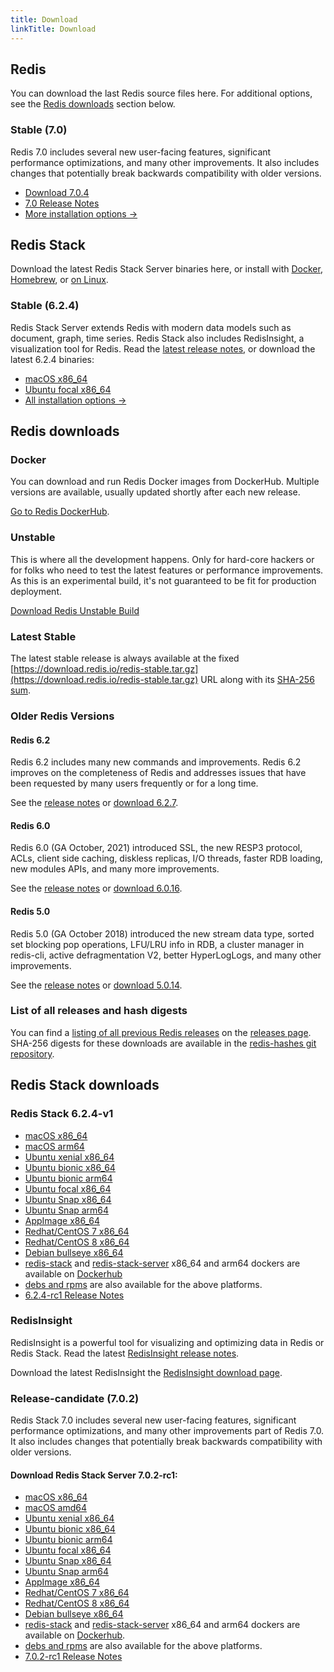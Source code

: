 ```yaml
---
title: Download
linkTitle: Download
---
```

<div class="inner-content">
<div id="download-redis">

## Redis

You can download the last Redis source files here. For additional options, see the [Redis downloads](#redis-downloads) section below.

### Stable (7.0)

Redis 7.0 includes several new user-facing features, significant performance optimizations, and many other improvements. It also includes changes that potentially break backwards compatibility with older versions.

* [Download 7.0.4](https://github.com/redis/redis/archive/7.0.4.tar.gz)
* [7.0 Release Notes](https://raw.githubusercontent.com/redis/redis/7.0/00-RELEASENOTES)
* [More installation options ->](#redis-downloads)

</div>

<div id="download-redis-stack">

## Redis Stack

Download the latest Redis Stack Server binaries here, or install with [Docker](/docs/stack/get-started/install/docker), [Homebrew](/docs/stack/get-started/install/mac-os), or [on Linux](/docs/stack/get-started/install/linux).

### Stable (6.2.4)

Redis Stack Server extends Redis with modern data models such as document, graph, time series. Redis Stack also includes RedisInsight, a visualization tool for Redis. Read the [latest release notes](https://github.com/redis-stack/redis-stack/releases/tag/v6.2.4-v1), or download the latest 6.2.4 binaries:

* [macOS x86_64](https://packages.redis.io/redis-stack/redis-stack-server-6.2.4-v1.catalina.x86_64.zip)
* [Ubuntu focal x86_64](https://packages.redis.io/redis-stack/redis-stack-server-6.2.4-v1.focal.x86_64.tar.gz)
* [All installation options ->](#redis-stack-downloads)
</div>

<div id="download-redis-options">

## Redis downloads

### Docker

You can download and run Redis Docker images from DockerHub. Multiple versions are available, usually updated shortly after each new release.

[Go to Redis DockerHub](https://hub.docker.com/_/redis).

### Unstable

This is where all the development happens. Only for hard-core hackers or for folks who need to test the latest features or performance improvements. As this is an experimental build, it's not guaranteed to be fit for production deployment.

[Download Redis Unstable Build](https://github.com/redis/redis/archive/unstable.tar.gz)

### Latest Stable

The latest stable release is always available at the fixed [https://download.redis.io/redis-stable.tar.gz](https://download.redis.io/redis-stable.tar.gz) URL along with its [SHA-256 sum](https://download.redis.io/redis-stable.tar.gz.SHA256SUM).

### Older Redis Versions

#### Redis 6.2

Redis 6.2 includes many new commands and improvements. Redis 6.2 improves on the completeness of Redis and addresses issues that have been requested by many users frequently or for a long time.

See the [release notes](https://raw.githubusercontent.com/redis/redis/6.2/00-RELEASENOTES) or [download 6.2.7](https://download.redis.io/releases/redis-6.2.7.tar.gz).

#### Redis 6.0

Redis 6.0 (GA October, 2021) introduced SSL, the new RESP3 protocol, ACLs, client side caching, diskless replicas, I/O threads, faster RDB loading, new modules APIs, and many more improvements.

See the [release notes](https://raw.githubusercontent.com/redis/redis/6.0/00-RELEASENOTES) or [download 6.0.16](https://download.redis.io/releases/redis-6.0.16.tar.gz).

#### Redis 5.0

Redis 5.0 (GA October 2018) introduced the new stream data type, sorted set blocking pop operations, LFU/LRU info in RDB, a cluster manager in redis-cli, active defragmentation V2, better HyperLogLogs, and many other improvements.

See the [release notes](https://raw.githubusercontent.com/redis/redis/5.0/00-RELEASENOTES) or [download 5.0.14](https://download.redis.io/releases/redis-5.0.14.tar.gz).

### List of all releases and hash digests

You can find a [listing of all previous Redis releases](https://download.redis.io/releases/) on the [releases page](https://download.redis.io/releases/). SHA-256 digests for these downloads are available in the [redis-hashes git repository](https://github.com/redis/redis-hashes/).

</div>
</div>

<div id="download-redis-stack-options">
<div class="inner-content">

## Redis Stack downloads

### Redis Stack 6.2.4-v1

* [macOS x86_64](https://packages.redis.io/redis-stack/redis-stack-server-6.2.4-v1.catalina.x86_64.zip)
* [macOS arm64](https://packages.redis.io/redis-stack/redis-stack-server-6.2.4-v1.monterey.arm64.zip)
* [Ubuntu xenial x86_64](https://packages.redis.io/redis-stack/redis-stack-server-6.2.4-v1.xenial.x86_64.tar.gz)
* [Ubuntu bionic x86_64](https://packages.redis.io/redis-stack/redis-stack-server-6.2.4-v1.bionic.x86_64.tar.gz)
* [Ubuntu bionic arm64](https://packages.redis.io/redis-stack/redis-stack-server-6.2.4-v1.bionic.arm64.tar.gz)
* [Ubuntu focal x86_64](https://packages.redis.io/redis-stack/redis-stack-server-6.2.4-v1.focal.x86_64.tar.gz)
* [Ubuntu Snap x86_64](https://packages.redis.io/redis-stack/redis-stack-server-6.2.4-v1.x86_64.snap)
* [Ubuntu Snap arm64](https://packages.redis.io/redis-stack/redis-stack-server-6.2.4-v1.arm64.snap)
* [AppImage x86_64](https://packages.redis.io/redis-stack/redis-stack-server-6.2.4-v1-x86_64.AppImage)
* [Redhat/CentOS 7 x86_64](https://packages.redis.io/redis-stack/redis-stack-server-6.2.4-v1.rhel7.x86_64.tar.gz)
* [Redhat/CentOS 8 x86_64](https://packages.redis.io/redis-stack/redis-stack-server-6.2.4-v1.rhel8.x86_64.tar.gz)
* [Debian bullseye x86_64](https://packages.redis.io/redis-stack/redis-stack-server-6.2.4-v1.bullseye.x86_64.tar.gz)
* [redis-stack](https://hub.docker.com/r/redis/redis-stack) and [redis-stack-server](https://hub.docker.com/r/redis/redis-stack-server) x86_64 and arm64 dockers are available on [Dockerhub](https://hub.docker.com/u/redis)
* [debs and rpms](https://redis.io/docs/stack/get-started/install/linux/) are also available for the above platforms.
* [6.2.4-rc1 Release Notes](https://github.com/redis-stack/redis-stack/releases/tag/v6.2.4-v1)

### RedisInsight

RedisInsight is a powerful tool for visualizing and optimizing data in Redis or Redis Stack. Read the latest [RedisInsight release notes](https://github.com/RedisInsight/RedisInsight/releases).

Download the latest RedisInsight the [RedisInsight download page](https://redis.com/redis-enterprise/redis-insight/).

### Release-candidate (7.0.2)

Redis Stack 7.0 includes several new user-facing features, significant performance optimizations, and many other improvements part of Redis 7.0. It also includes changes that potentially break backwards compatibility with older versions.

#### Download Redis Stack Server 7.0.2-rc1:

* [macOS x86_64](https://packages.redis.io/redis-stack/redis-stack-server-7.0.2-RC1.catalina.x86_64.zip)
* [macOS amd64](https://packages.redis.io/redis-stack/redis-stack-server-7.0.2-RC1.monterey.arm64.zip)
* [Ubuntu xenial x86_64](https://packages.redis.io/redis-stack/redis-stack-server-7.0.2-RC1.xenial.x86_64.tar.gz)
* [Ubuntu bionic x86_64](https://packages.redis.io/redis-stack/redis-stack-server-7.0.2-RC1.bionic.x86_64.tar.gz)
* [Ubuntu bionic arm64](https://packages.redis.io/redis-stack/redis-stack-server-7.0.2-RC1.bionic.arm64.tar.gz)
* [Ubuntu focal x86_64](https://packages.redis.io/redis-stack/redis-stack-server-7.0.2-RC1.focal.x86_64.tar.gz)
* [Ubuntu Snap x86_64](https://packages.redis.io/redis-stack/redis-stack-server-7.0.2-RC1.x86_64.snap)
* [Ubuntu Snap arm64](https://packages.redis.io/redis-stack/redis-stack-server-7.0.2-RC1.arm64.snap)
* [AppImage x86_64](https://packages.redis.io/redis-stack/redis-stack-server-7.0.2-RC1-x86_64.AppImage)
* [Redhat/CentOS 7 x86_64](https://packages.redis.io/redis-stack/redis-stack-server-7.0.2-RC1.rhel7.x86_64.tar.gz)
* [Redhat/CentOS 8 x86_64](https://packages.redis.io/redis-stack/redis-stack-server-7.0.2-RC1.rhel8.x86_64.tar.gz)
* [Debian bullseye x86_64](https://packages.redis.io/redis-stack/redis-stack-server-7.0.2-RC1.bullseye.x86_64.tar.gz)
* [redis-stack](https://hub.docker.com/r/redis/redis-stack) and [redis-stack-server](https://hub.docker.com/r/redis/redis-stack-server) x86_64 and arm64 dockers are available on [Dockerhub](https://hub.docker.com/u/redis).
* [debs and rpms](https://redis.io/docs/stack/get-started/install/linux/) are also available for the above platforms.
* [7.0.2-rc1 Release Notes](https://github.com/redis-stack/redis-stack/releases/tag/v7.0.2-rc1)
</div>
</div>
